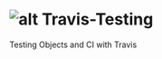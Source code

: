 ![alt](https://travis-ci.org/simon-kim/Travis-Testing.svg)
Travis-Testing
==============

Testing Objects and CI with Travis
